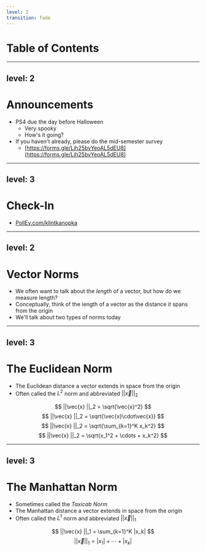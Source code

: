 ```yaml
---
level: 2
transition: fade
---
```


# Table of Contents

<Toc text-sm minDepth="1" maxDepth="2"/>


---
level: 2
---

# Announcements

- PS4 due the day before Halloween
  - Very spooky
  - How's it going?
- If you haven't already, please do the mid-semester survey
  - [https://forms.gle/Ljh25bvYeoAL5dEU8](https://forms.gle/Ljh25bvYeoAL5dEU8)


---
level: 3
---

# Check-In

- [PollEv.com/klintkanopka](https://PollEv.com/klintkanopka)


---
level: 2
---

# Vector Norms

- We often want to talk about the _length_ of a vector, but how do we measure length?
- Conceptually, think of the length of a vector as the distance it spans from the origin
- We'll talk about two types of norms today

---
level: 3
---

# The Euclidean Norm

<v-clicks>

- The Euclidean distance a vector extends in space from the origin
- Often called the $L^2$ norm and abbreviated $||\vec{x}||_2$

</v-clicks>
<v-clicks>

$$ ||\vec{x} ||_2 = \sqrt{\vec{x}^2} $$
$$ ||\vec{x} ||_2 = \sqrt{\vec{x}\cdot\vec{x}} $$
$$ ||\vec{x} ||_2 = \sqrt{\sum_{k=1}^K x_k^2} $$
$$ ||\vec{x} ||_2 = \sqrt{x_1^2 +  \cdots + x_k^2} $$

</v-clicks>

---
level: 3
---

# The Manhattan Norm

<v-clicks>

- Sometimes called the _Taxicab Norm_ 
- The Manhattan distance a vector extends in space from the origin
- Often called the $L^1$ norm and abbreviated $||\vec{x}||_1$

</v-clicks>
<v-clicks>

$$ ||\vec{x} ||_1 = \sum_{k=1}^K |x_k| $$
$$ ||\vec{x} ||_1 = |x_1| +  \cdots + |x_k|$$

</v-clicks>